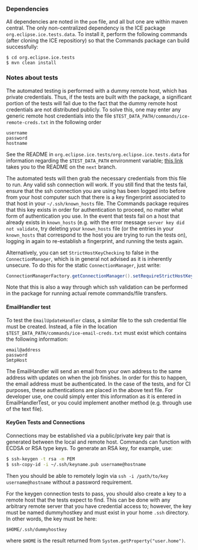 
### Dependencies
All dependencies are noted in the `pom` file, and all but one are within maven central. The only non-centralized dependency is the ICE package `org.eclipse.ice.tests.data`. To install it, perform the following commands (after cloning the ICE repositiory) so that the Commands package can build successfully:

```shell
$ cd org.eclipse.ice.tests
$ mvn clean install
```

### Notes about tests
The automated testing is performed with a dummy remote host, which has private credentials. Thus, if the tests are built with the package, a significant portion of the tests will fail due to the fact that the dummy remote host credentials are not distributed publicly. To solve this, one may enter any generic remote host credentials into the file `$TEST_DATA_PATH/commands/ice-remote-creds.txt` in the following order

```
username 
password
hostname
```

See the README in `org.eclipse.ice.tests/org.eclipse.ice.tests.data` for information regarding the `$TEST_DATA_PATH` environment variable; [this link](https://github.com/dbluhm/ice/blob/next/org.eclipse.ice.tests/org.eclipse.ice.tests.data/README.md) takes you to the README on the `next` branch.

The automated tests will then grab the necessary credentials from this file to run. Any valid ssh connection will work. If you still find that the tests fail, ensure that the ssh connection you are using has been logged into before from your host computer such that there is a key fingerprint associated to that host in your `~/.ssh/known_hosts` file. The Commands package requires that this key exists in order for authentication to proceed, no matter what form of authentication you use. In the event that tests fail on a host that already exists in `known_hosts` (e.g. with the error message `server key did not validate`, try deleting your `known_hosts` file (or the entries in your `known_hosts` that correspond to the host you are trying to run the tests on), logging in again to re-establish a fingerprint, and running the tests again. 

Alternatively, you can set `StrictHostKeyChecking` to false in the `ConnectionManager`, which is in general not advised as it is inherently unsecure. To do this for the static `ConnectionManager`, just write:

```java
ConnectionManagerFactory.getConnectionManager().setRequireStrictHostKeyChecking(false);

```

Note that this is also a way through which ssh validation can be performed in the package for running actual remote commands/file transfers.

#### EmailHandler test
To test the `EmailUpdateHandler` class, a similar file to the ssh credential file must be created. Instead, a file in the location `$TEST_DATA_PATH/commands/ice-email-creds.txt` must exist which contains the following information:

```
email@address
password
SmtpHost
```

The EmailHandler will send an email from your own address to the same address with updates on when the job finishes. In order for this to happen, the email address must be authenticated. In the case of the tests, and for CI purposes, these authentications are placed in the above text file. For developer use, one could simply enter this information as it is entered in EmailHandlerTest, or you could implement another method (e.g. through use of the text file).

#### KeyGen Tests and Connections

Connections may be established via a public/private key pair that is generated between the local and remote host. Commands can function with ECDSA or RSA type keys. To generate an RSA key, for example, use:

```bash
$ ssh-keygen -t rsa -m PEM
$ ssh-copy-id -i ~/.ssh/keyname.pub username@hostname
```

Then you should be able to remotely login via `ssh -i /path/to/key username@hostname` without a password requirement.

For the keygen connection tests to pass, you should also create a key to a remote host that the tests expect to find. This can be done with any arbitrary remote server that you have credential access to; however, the key must be named dummyhostkey and must exist in your home `.ssh` directory. In other words, the key must be here:

```
$HOME/.ssh/dummyhostkey
```

where `$HOME` is the result returned from `System.getProperty("user.home")`.

